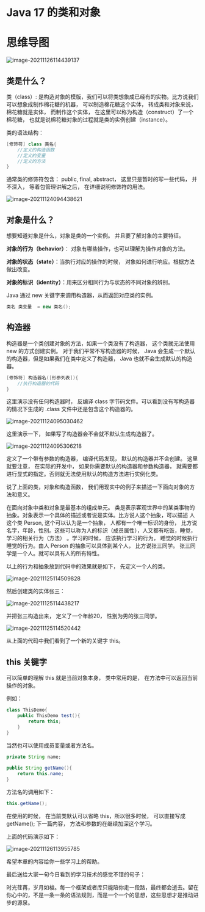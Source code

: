 # Java 17 的类和对象

# 思维导图

![image-20211126114439137](https://cdn.jsdelivr.net/gh/xymiao/xymiaocdn/res/2021/202111/image-20211126114439137.png)

## 类是什么？

类（class）: 是构造对象的模版，我们可以将类想象成已经有的实物。比方说我们可以想象成制作棉花糖的机器， 可以制造棉花糖这个实体， 转成类和对象来说， 棉花糖就是实体， 而制作这个实体， 在这里可以称为构造（construct）了一个棉花糖， 也就是说棉花糖对象的过程就是类的实例创建（instance）。

类的语法结构： 

```java
[修饰符] class 类名{
	//定义的构造函数
    //定义的变量
    //定义的方法
}
```

通常类的修饰符包含： public, final, abstract， 这里只是暂时的写一些代码， 并不深入， 等着包管理讲解之后， 在详细说明修饰符的用法。

![image-20211124094438621](https://cdn.jsdelivr.net/gh/xymiao/xymiaocdn/res/2021/202111/image-20211124094438621.png)

## 对象是什么？

想要知道对象是什么，对象是类的一个实例。 并且要了解对象的主要特征。 

**对象的行为（behavior）**： 对象有哪些操作，也可以理解为操作对象的方法。

**对象的状态（state）**：当执行对应的操作的时候， 对象如何进行响应。根据方法做出改变。

**对象的标识（identity）**：用来区分相同行为与状态的不同对象的辨别。

Java 通过 new 关键字来调用构造器，从而返回对应类的实例。

```java
类名 类变量  = new 类名();
```

## 构造器

构造器是一个类创建对象的方法，如果一个类没有了构造器， 这个类就无法使用 new  的方式创建实例。 对于我们平常不写构造器的时候， Java 会生成一个默认的构造器，但是如果我们在类中定义了构造器， Java 也就不会生成默认的构造器。

```java
[修饰符] 构造器名([形参列表]){
    //执行构造器的代码
}
```

这里演示没有任何构造器时， 反编译 class 字节码文件。可以看到没有写构造器的情况下生成的 .class 文件中还是包含这个构造器的。

![image-20211124095030462](https://cdn.jsdelivr.net/gh/xymiao/xymiaocdn/res/2021/202111/image-20211124095030462.png)

这里演示一下， 如果写了构造器会不会就不默认生成构造器了。 

![image-20211124095306218](https://cdn.jsdelivr.net/gh/xymiao/xymiaocdn/res/2021/202111/image-20211124095306218.png)

定义了一个带有参数的构造器， 编译代码发现， 默认的构造器并不会创建。 这里就要注意， 在实际的开发中， 如果你需要默认的构造器和参数构造器， 就需要都进行显式的指定。否则就无法使用默认的构造方法进行实例化类。

说了上面的类，对象和构造函数， 我们用现实中的例子来描述一下面向对象的方法和意义。

在面向对象中类和对象是最基本的组成单元。 类是表示客观世界中的某类事物的抽象。对象表示一个具体的描述或者说是实体。比方说人这个抽象，可以描述 人 这个类 Person, 这个可以认为是一个抽象， 人都有一个唯一标识的身份， 比方说名字，年龄，性别。这些可以称为人的标识（成员属性），人又都有吃饭，睡觉，学习的相关行为（方法） 。学习的时候， 应该执行学习的行为， 睡觉的时候执行睡觉的行为。由人 Person 的抽象可以具体到某个人， 比方说张三同学。 张三同学是一个人。就可以具有人的所有特性。

以上的行为和抽象放到代码中的效果就是如下， 先定义一个人的类。 

![image-20211125114509828](https://cdn.jsdelivr.net/gh/xymiao/xymiaocdn/res/2021/202111/image-20211125114509828.png)

然后创建类的实体张三：

![image-20211125114438217](https://cdn.jsdelivr.net/gh/xymiao/xymiaocdn/res/2021/202111/image-20211125114438217.png)

并把张三构造出来， 定义了一个年龄20， 性别为男的张三同学。

![image-20211125114520442](https://cdn.jsdelivr.net/gh/xymiao/xymiaocdn/res/2021/202111/image-20211125114520442.png)

从上面的代码中我们看到了一个新的关键字 this。

## this 关键字

可以简单的理解 this 就是当前对象本身， 类中常用的是， 在方法中可以返回当前操作的对象。 

例如： 

```java
class ThisDemo{
	public ThisDemo test(){
		return this;
	}
}
```

当然也可以使用成员变量或者方法名。 

```java
private String name;
	
public String getName(){
    return this.name;
}
```

方法名的调用如下：

```java
this.getName();
```

在使用的时候， 在当前类默认可以省略 this，所以很多时候， 可以直接写成 getName(); 下一篇内容， 方法和参数的在继续加深这个学习。

上面的代码演示如下：

![image-20211126113955785](https://cdn.jsdelivr.net/gh/xymiao/xymiaocdn/res/2021/202111/image-20211126113955785.png)



希望本章的内容给你一些学习上的帮助。 

最后送给大家一句今日看到的学习技术的感觉不错的句子：

时光荏苒，岁月如梭。每一个框架或者库只能陪你走一段路，最终都会逝去。留在你心中的，不是一条一条的语法规则，而是一个一个的思想，这些思想才是推动进步的源泉。